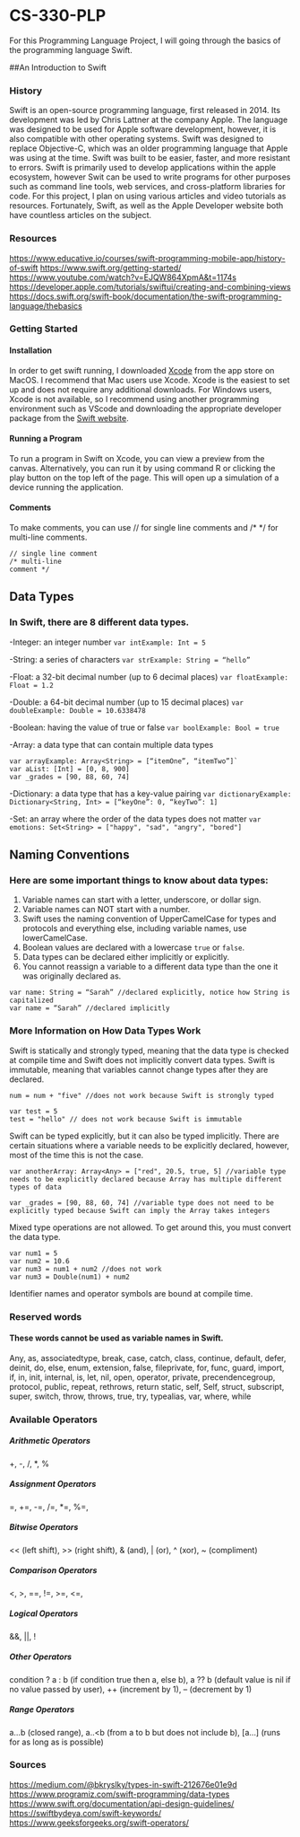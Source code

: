 # CS-330-PLP
For this Programming Language Project, I will going through the basics of the programming language Swift.

##An Introduction to Swift
### History
Swift is an open-source programming language, first released in 2014. Its development was led by Chris Lattner at the company Apple. The language was designed to be used for Apple software development, however, it is also compatible with other operating systems. Swift was designed to replace Objective-C, which was an older programming language that Apple was using at the time. Swift was built to be easier, faster, and more resistant to errors. Swift is primarily used to develop applications within the apple ecosystem, however Swit can be used to write programs for other purposes such as command line tools, web services,  and cross-platform libraries for code.  For this project, I plan on using various articles and video tutorials as resources. Fortunately, Swift, as well as the Apple Developer website both have countless articles on the subject. 

### Resources
https://www.educative.io/courses/swift-programming-mobile-app/history-of-swift
https://www.swift.org/getting-started/
https://www.youtube.com/watch?v=EJQW864XpmA&t=1174s
https://developer.apple.com/tutorials/swiftui/creating-and-combining-views
https://docs.swift.org/swift-book/documentation/the-swift-programming-language/thebasics

### Getting Started
#### Installation 
In order to get swift running, I downloaded [Xcode](https://itunes.apple.com/app/xcode/id497799835) from the app store on MacOS. I recommend that Mac users use Xcode. Xcode is the easiest to set up and does not require any additional downloads. For Windows users, Xcode is not available, so I recommend using another programming environment such as VScode and downloading the appropriate developer package from the [Swift website](https://www.swift.org/install/windows/#installation-via-windows-package-manager). 

#### Running a Program
To run a program in Swift on Xcode, you can view a preview from the canvas. Alternatively, you can run it by using command R or clicking the play button on the top left of the page. This will open up a simulation of a device running the application. 

#### Comments
To make comments, you can use // for single line comments and /* */ for multi-line comments.

```
// single line comment
/* multi-line
comment */
```

## Data Types
### In Swift, there are 8 different data types. 
-Integer: an integer number
`var intExample: Int = 5`

-String: a series of characters
`var strExample: String = “hello”`

-Float: a 32-bit decimal number (up to 6 decimal places)
`var floatExample: Float = 1.2`

-Double: a 64-bit decimal number (up to 15 decimal places)
`var doubleExample: Double = 10.6338478`

-Boolean: having the value of true or false
`var boolExample: Bool = true`

-Array: a data type that can contain multiple data types
```
var arrayExample: Array<String> = [“itemOne”, “itemTwo”]`
var aList: [Int] = [0, 8, 900]
var _grades = [90, 88, 60, 74]
```

-Dictionary: a data type that has a key-value pairing
`var dictionaryExample: Dictionary<String, Int> = [“keyOne”: 0, “keyTwo”: 1]`

-Set: an array where the order of the data types does not matter
`var emotions: Set<String> = ["happy", "sad", "angry", "bored"]`

## Naming Conventions
### Here are some important things to know about data types:

1. Variable names can start with a letter, underscore, or dollar sign.
2. Variable names can NOT start with a number.
3. Swift uses the naming convention of UpperCamelCase for types and protocols and everything else, including variable names, use lowerCamelCase. 
4. Boolean values are declared with a lowercase `true` or `false`.
5. Data types can be declared either implicitly or explicitly. 
6. You cannot reassign a variable to a different data type than the one it was originally declared as.

```
var name: String = “Sarah” //declared explicitly, notice how String is capitalized 
var name = “Sarah” //declared implicitly 
```

### More Information on How Data Types Work
Swift is statically and strongly typed, meaning that the data type is checked at compile time and Swift does not implicitly convert data types. Swift is immutable, meaning that variables cannot change types after they are declared. 

`​num = num + "five" //does not work because Swift is strongly typed`

```
var test = 5
test = "hello" // does not work because Swift is immutable
```

Swift can be typed explicitly, but it can also be typed implicitly. There are certain situations where a variable needs to be explicitly declared, however, most of the time this is not the case.

`var anotherArray: Array<Any> = ["red", 20.5, true, 5] //variable type needs to be explicitly declared because Array has multiple different types of data`

`var _grades = [90, 88, 60, 74] //variable type does not need to be explicitly typed because Swift can imply the Array takes integers`

Mixed type operations are not allowed. To get around this, you must convert the data type. 
```
var num1 = 5
var num2 = 10.6
var num3 = num1 + num2 //does not work
var num3 = Double(num1) + num2
```
Identifier names and operator symbols are bound at compile time. 

### Reserved words
#### These words cannot be used as variable names in Swift. 
Any, as, associatedtype, break, case, catch, class, continue, default, defer, deinit, do, else, enum, extension, false, fileprivate, for, func, guard, import, if, in, init, internal, is, let, nil, open, operator, private, precendencegroup, protocol, public, repeat, rethrows, return
static, self, Self, struct, subscript, super, switch, throw, throws, true, try, typealias, var, where, while

### Available Operators
##### Arithmetic Operators
+, -, /, *, %
##### Assignment Operators
=, +=, -=, /=, *=, %=, 
##### Bitwise Operators
<< (left shift), >> (right shift), & (and), | (or), ^ (xor), ~ (compliment)
##### Comparison Operators
<, >, ==, !=, >=, <=, 
##### Logical Operators
&&, ||, !
##### Other Operators
condition ? a : b (if condition true then a, else b), a ?? b (default value is nil if no value passed by user), ++ (increment by 1), – (decrement by 1)
##### Range Operators
a…b (closed range), a..<b (from a to b but does not include b), [a…] (runs for as long as is possible)

### Sources
https://medium.com/@bkryslky/types-in-swift-212676e01e9d
https://www.programiz.com/swift-programming/data-types
https://www.swift.org/documentation/api-design-guidelines/
https://swiftbydeya.com/swift-keywords/
https://www.geeksforgeeks.org/swift-operators/
